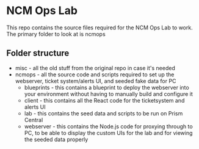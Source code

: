 # NCM Ops Lab

This repo contains the source files required for the NCM Ops Lab to work. The primary folder to look at is ncmops

## Folder structure
- misc - all the old stuff from the original repo in case it's needed
- ncmops - all the source code and scripts required to set up the webserver, ticket system/alerts UI, and seeded fake data for PC
  - blueprints - this contains a blueprint to deploy the webserver into your environment without having to manually build and configure it
  - client - this contains all the React code for the ticketsystem and alerts UI 
  - lab - this contains the seed data and scripts to be run on Prism Central
  - webserver - this contains the Node.js code for proxying through to PC, to be able to display the custom UIs for the lab and for viewing the seeded data properly